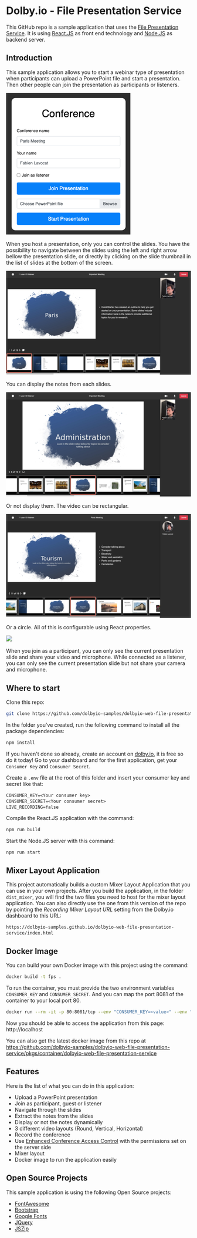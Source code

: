 # Dolby.io - File Presentation Service

This GitHub repo is a sample application that uses the [File Presentation Service](https://docs.dolby.io/interactivity/docs/js-client-sdk-filepresentationservice). It is using [React.JS](https://reactjs.org) as front end technology and [Node.JS](https://nodejs.org) as backend server.

## Introduction

This sample application allows you to start a webinar type of presentation when participants can upload a PowerPoint file and start a presentation. Then other people can join the presentation as participants or listeners.

![Start](wiki/start.png)

When you host a presentation, only you can control the slides. You have the possibility to navigate between the slides using the left and right arrow bellow the presentation slide, or directly by clicking on the slide thumbnail in the list of slides at the bottom of the screen.

![](wiki/rectangular-with-notes.png)

You can display the notes from each slides.

![](wiki/rectangular-without-notes.png)

Or not display them. The video can be rectangular.

![](wiki/round-with-notes.png)

Or a circle. All of this is configurable using React properties.

![](wiki/participant.png)

When you join as a participant, you can only see the current presentation slide and share your video and microphone. While connected as a listener, you can only see the current presentation slide but not share your camera and microphone.

## Where to start

Clone this repo:

```bash
git clone https://github.com/dolbyio-samples/dolbyio-web-file-presentation-service
```

In the folder you've created, run the following command to install all the package dependencies:

```bash
npm install
```

If you haven't done so already, create an account on [dolby.io](https://dolby.io/signup), it is free so do it today! Go to your dashboard and for the first application, get your `Consumer Key` and `Consumer Secret`.

Create a `.env` file at the root of this folder and insert your consumer key and secret like that:

```
CONSUMER_KEY=<Your consumer key>
CONSUMER_SECRET=<Your consumer secret>
LIVE_RECORDING=false
```

Compile the React.JS application with the command:

```bash
npm run build
```

Start the Node.JS server with this command:

```bash
npm run start
```

## Mixer Layout Application

This project automatically builds a custom Mixer Layout Application that you can use in your own projects. After you build the application, in the folder `dist_mixer`, you will find the two files you need to host for the mixer layout application. You can also directly use the one from this version of the repo by pointing the _Recording Mixer Layout URL_ setting from the Dolby.io dashboard to this URL:

```
https://dolbyio-samples.github.io/dolbyio-web-file-presentation-service/index.html
```

## Docker Image

You can build your own Docker image with this project using the command:

```bash
docker build -t fps .
```

To run the container, you must provide the two environment variables `CONSUMER_KEY` and `CONSUMER_SECRET`. And you can map the port 8081 of the container to your local port 80.
```bash
docker run --rm -it -p 80:8081/tcp --env "CONSUMER_KEY=<value>" --env "CONSUMER_SECRET=<value>" fps:latest
```

Now you should be able to access the application from this page: http://localhost

You can also get the latest docker image from this repo at https://github.com/dolbyio-samples/dolbyio-web-file-presentation-service/pkgs/container/dolbyio-web-file-presentation-service

## Features

Here is the list of what you can do in this application:

-   Upload a PowerPoint presentation
-   Join as participant, guest or listener
-   Navigate through the slides
-   Extract the notes from the slides
-   Display or not the notes dynamically
-   3 different video layouts (Round, Vertical, Horizontal)
-   Record the conference
-   Use [Enhanced Conference Access Control](https://docs.dolby.io/interactivity/docs/guides-enhanced-conference-access-control) with the permissions set on the server side
-   Mixer layout
-   Docker image to run the application easily

## Open Source Projects

This sample application is using the following Open Source projects:

-   [FontAwesome](https://fontawesome.com)
-   [Bootstrap](https://getbootstrap.com)
-   [Google Fonts](https://fonts.google.com)
-   [JQuery](https://jquery.com)
-   [JSZip](https://stuk.github.io/jszip/)
